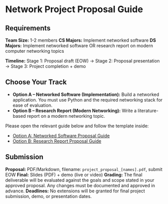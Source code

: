 # Network Project Proposal Guide

## Requirements

**Team Size:** 1-2 members
**CS Majors:** Implement networked software
**DS Majors:** Implement networked software OR research report on modern computer networking topics

**Timeline:** Stage 1: Proposal draft (EOW) → Stage 2: Proposal presentation → Stage 3: Project completion + demo

## Choose Your Track

- **Option A – Networked Software (Implementation):** Build a networked application. You must use Python and the required networking stack for ease of evaluation.
- **Option B – Research Report (Modern Networking):** Write a literature-based report on a modern networking topic.

Please open the relevant guide below and follow the template inside:

- [Option A: Networked Software Proposal Guide](./project_proposal_option_a.md)
- [Option B: Research Report Proposal Guide](./project_proposal_option_b.md)

## Submission

**Proposal:** PDF/Markdown, filename: `project_proposal_[names].pdf`, submit EOW
**Final:** Slides (PDF) + demo (live or video)
**Grading:** The final deliverable will be evaluated against the goals and scope stated in your approved proposal. Any changes must be documented and approved in advance.
**Deadlines:** No extensions will be granted for final project submission, demo, or presentation dates.
